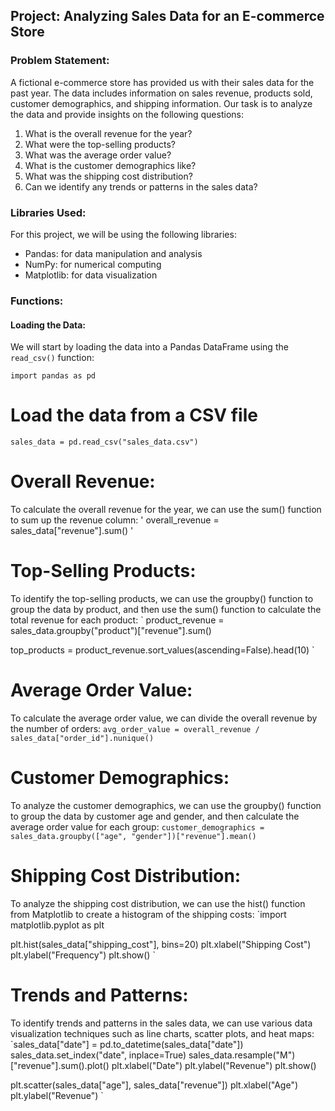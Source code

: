 ## Project: Analyzing Sales Data for an E-commerce Store

### Problem Statement:

A fictional e-commerce store has provided us with their sales data for the past year. The data includes information on sales revenue, products sold, customer demographics, and shipping information. Our task is to analyze the data and provide insights on the following questions:

1. What is the overall revenue for the year?
2. What were the top-selling products?
3. What was the average order value?
4. What is the customer demographics like?
5. What was the shipping cost distribution?
6. Can we identify any trends or patterns in the sales data?

### Libraries Used:

For this project, we will be using the following libraries:

- Pandas: for data manipulation and analysis
- NumPy: for numerical computing
- Matplotlib: for data visualization

### Functions:

#### Loading the Data:

We will start by loading the data into a Pandas DataFrame using the `read_csv()` function:

`
import pandas as pd
`

# Load the data from a CSV file
`
sales_data = pd.read_csv("sales_data.csv")
`


# Overall Revenue:
To calculate the overall revenue for the year, we can use the sum() function to sum up the revenue column:
'
overall_revenue = sales_data["revenue"].sum()
'

# Top-Selling Products:
To identify the top-selling products, we can use the groupby() function to group the data by product, and then use the sum() function to calculate the total revenue for each product:
`
product_revenue = sales_data.groupby("product")["revenue"].sum()

top_products = product_revenue.sort_values(ascending=False).head(10)
`

# Average Order Value:
To calculate the average order value, we can divide the overall revenue by the number of orders:
`
avg_order_value = overall_revenue / sales_data["order_id"].nunique()
`
# Customer Demographics:
To analyze the customer demographics, we can use the groupby() function to group the data by customer age and gender, and then calculate the average order value for each group:
`customer_demographics = sales_data.groupby(["age", "gender"])["revenue"].mean()`

# Shipping Cost Distribution:
To analyze the shipping cost distribution, we can use the hist() function from Matplotlib to create a histogram of the shipping costs:
`import matplotlib.pyplot as plt

plt.hist(sales_data["shipping_cost"], bins=20)
plt.xlabel("Shipping Cost")
plt.ylabel("Frequency")
plt.show()
`
# Trends and Patterns:
To identify trends and patterns in the sales data, we can use various data visualization techniques such as line charts, scatter plots, and heat maps:
`sales_data["date"] = pd.to_datetime(sales_data["date"])
sales_data.set_index("date", inplace=True)
sales_data.resample("M")["revenue"].sum().plot()
plt.xlabel("Date")
plt.ylabel("Revenue")
plt.show()

plt.scatter(sales_data["age"], sales_data["revenue"])
plt.xlabel("Age")
plt.ylabel("Revenue")
`
